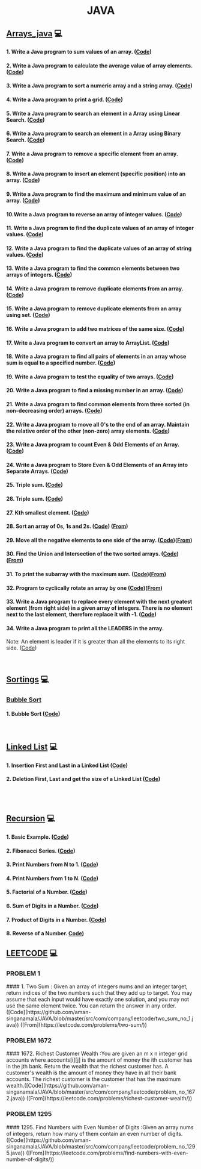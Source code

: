 <h1 align="center">JAVA</h1>  



<!-- ARRAYS JAVA ---------------------------------------------------------------------   -->


## [Arrays_java](https://github.com/aman-singanamala/JAVA/tree/master/src/com/company/arrays_java)  :computer:

#### 1. Write a Java program to sum values of an array. ([Code](https://github.com/aman-singanamala/JAVA/blob/master/src/com/company/arrays_java/_1_sum_of_values_in_array.java))
#### 2. Write a Java program to calculate the average value of array elements. ([Code](https://github.com/aman-singanamala/JAVA/blob/master/src/com/company/arrays_java/_2_average_in_array.java))
#### 3. Write a Java program to sort a numeric array and a string array. ([Code](https://github.com/aman-singanamala/JAVA/blob/master/src/com/company/arrays_java/_3_sort_a_numeric_array.java))
#### 4. Write a Java program to print a grid. ([Code](https://github.com/aman-singanamala/JAVA/blob/master/src/com/company/arrays_java/_4_grid.java))
#### 5. Write a Java program to search an element in a Array using Linear Search. ([Code](https://github.com/aman-singanamala/JAVA/blob/master/src/com/company/arrays_java/_5_linear_search.java))
#### 6. Write a Java program to search an element in a Array using Binary Search. ([Code](https://github.com/aman-singanamala/JAVA/blob/master/src/com/company/arrays_java/_6_binary_search.java))
#### 7. Write a Java program to remove a specific element from an array. ([Code](https://github.com/aman-singanamala/JAVA/blob/master/src/com/company/arrays_java/_7_remove_element_at_given_index.java))
#### 8. Write a Java program to insert an element (specific position) into an array. ([Code](https://github.com/aman-singanamala/JAVA/blob/master/src/com/company/arrays_java/_8_insert_at_given_position.java))
#### 9. Write a Java program to find the maximum and minimum value of an array. ([Code](https://github.com/aman-singanamala/JAVA/blob/master/src/com/company/arrays_java/_9_min_max_inarray.java))
#### 10.Write a Java program to reverse an array of integer values. ([Code](https://github.com/aman-singanamala/JAVA/blob/master/src/com/company/arrays_java/_10_reverse_array.java))
#### 11. Write a Java program to find the duplicate values of an array of integer values. ([Code](https://github.com/aman-singanamala/JAVA/blob/master/src/com/company/arrays_java/_11_duplicates_of_integers_in_array.java))
#### 12. Write a Java program to find the duplicate values of an array of string values. ([Code](https://github.com/aman-singanamala/JAVA/blob/master/src/com/company/arrays_java/_12_duplicates_of_strings_in_array.java))
#### 13. Write a Java program to find the common elements between two arrays of integers. ([Code](https://github.com/aman-singanamala/JAVA/blob/master/src/com/company/arrays_java/_13_common_elements_in_twoarrays.java))
#### 14. Write a Java program to remove duplicate elements from an array. ([Code](https://github.com/aman-singanamala/JAVA/blob/master/src/com/company/arrays_java/_14_remove_duplicates.java))
#### 15. Write a Java program to remove duplicate elements from an array using set. ([Code](https://github.com/aman-singanamala/JAVA/blob/master/src/com/company/arrays_java/_15_remove_duplicates_using_set.java))
#### 16. Write a Java program to add two matrices of the same size. ([Code](https://github.com/aman-singanamala/JAVA/blob/master/src/com/company/arrays_java/_16_add_two_matrices.java))
#### 17. Write a Java program to convert an array to ArrayList. ([Code](https://github.com/aman-singanamala/JAVA/blob/master/src/com/company/arrays_java/_17_convert_array_to_arraylist.java))
#### 18. Write a Java program to find all pairs of elements in an array whose sum is equal to a specified number. ([Code](https://github.com/aman-singanamala/JAVA/blob/master/src/com/company/arrays_java/_18_sumpair.java))
#### 19. Write a Java program to test the equality of two arrays. ([Code](https://github.com/aman-singanamala/JAVA/blob/master/src/com/company/arrays_java/_19_equality_of_arrays.java))
#### 20. Write a Java program to find a missing number in an array. ([Code](https://github.com/aman-singanamala/JAVA/blob/master/src/com/company/arrays_java/_20_missing_natural_number.java))
#### 21. Write a Java program to find common elements from three sorted (in non-decreasing order) arrays. ([Code](https://github.com/aman-singanamala/JAVA/blob/master/src/com/company/arrays_java/_21_common_elements_in_3sorted_arrays.java))
#### 22. Write a Java program to move all 0's to the end of an array. Maintain the relative order of the other (non-zero) array elements. ([Code](https://github.com/aman-singanamala/JAVA/blob/master/src/com/company/arrays_java/_22_move_zeros_to_end.java))
#### 23. Write a Java program to count Even & Odd Elements of an Array. ([Code](https://github.com/aman-singanamala/JAVA/blob/master/src/com/company/arrays_java/_23_even_odd_nums_inarray.java))
#### 24. Write a Java program to Store Even & Odd Elements of an Array into Separate Arrays. ([Code](https://github.com/aman-singanamala/JAVA/blob/master/src/com/company/arrays_java/_24_separate_even_odd_array.java)) 
#### 25. Triple sum. ([Code](https://github.com/aman-singanamala/JAVA/blob/master/src/com/company/arrays_java/_25_triple_sum.java))
#### 26. Triple sum. ([Code](https://github.com/aman-singanamala/JAVA/blob/master/src/com/company/arrays_java/_26_triple_sum.java))
#### 27. Kth smallest element. ([Code](https://github.com/aman-singanamala/JAVA/blob/master/src/com/company/arrays_java/_27_kth_smallest_element.java))
#### 28. Sort an array of 0s, 1s and 2s. ([Code](https://github.com/aman-singanamala/JAVA/blob/master/src/com/company/arrays_java/_28_sort_0s_1s_2s.java)) ([From](https://practice.geeksforgeeks.org/problems/sort-an-array-of-0s-1s-and-2s4231/1))
#### 29. Move all the negative elements to one side of the array. ([Code](https://github.com/aman-singanamala/JAVA/blob/master/src/com/company/arrays_java/_29_move_numbers.java))([From](https://practice.geeksforgeeks.org/problems/move-all-negative-elements-to-end1813/1))
#### 30. Find the Union and Intersection of the two sorted arrays. ([Code](https://github.com/aman-singanamala/JAVA/blob/master/src/com/company/arrays_java/_30_union_of_arrays.java))([From](https://practice.geeksforgeeks.org/problems/union-of-two-arrays3538/1))
#### 31. To print the subarray with the maximum sum. ([Code](https://github.com/aman-singanamala/JAVA/blob/master/src/com/company/arrays_java/_31_largest_sum.java))([From](https://practice.geeksforgeeks.org/problems/kadanes-algorithm-1587115620/1))
#### 32. Program to cyclically rotate an array by one ([Code](https://github.com/aman-singanamala/JAVA/blob/master/src/com/company/arrays_java/_32_rotation_of_array.java))([From](https://practice.geeksforgeeks.org/problems/cyclically-rotate-an-array-by-one2614/1))
#### 33. Write a Java program to replace every element with the next greatest element (from right side) in a given array of integers. There is no element next to the last element, therefore replace it with -1. ([Code](https://github.com/aman-singanamala/JAVA/blob/master/src/com/company/arrays_java/_33_replace_elements_naive_method.java))
#### 34. Write a Java program to print all the LEADERS in the array.
Note: An element is leader if it is greater than all the elements to its right side. ([Code](https://github.com/aman-singanamala/JAVA/blob/master/src/com/company/arrays_java/_34_greater_to_right.java))



<br> 






<!--  --SORTINGS ---------------------------------------------------------------------   -->

## [Sortings](https://github.com/aman-singanamala/JAVA/tree/master/src/com/company/sortings) :computer:

### [Bubble Sort](https://github.com/aman-singanamala/JAVA/tree/master/src/com/company/sortings/bubble_sort)
#### 1. Bubble Sort ([Code](https://github.com/aman-singanamala/JAVA/blob/master/src/com/company/sortings/bubble_sort/sort.java))



<br>
<!-- Linked List ---------------------------------------------------------------------   -->


## [Linked List](https://github.com/aman-singanamala/JAVA/tree/master/src/com/company/LinkedList) :computer:
#### 1. Insertion First and Last in a Linked List ([Code](https://github.com/aman-singanamala/JAVA/blob/master/src/com/company/LinkedList/LL.java))
#### 2. Deletion First, Last and get the size of a Linked List ([Code](https://github.com/aman-singanamala/JAVA/blob/master/src/com/company/LinkedList/LL2.java))

<br>
<br>
<!-- recursion ---------------------------------------------------------------------   -->

## [Recursion](https://github.com/aman-singanamala/JAVA/tree/master/src/com/company/recursion) :computer:
#### 1. Basic Example. ([Code](https://github.com/aman-singanamala/JAVA/blob/master/src/com/company/recursion/_1_basic.java))
#### 2. Fibonacci Series. ([Code](https://github.com/aman-singanamala/JAVA/blob/master/src/com/company/recursion/_2_fibonacci_number_nth.java))
#### 3. Print Numbers from N to 1. ([Code](https://github.com/aman-singanamala/JAVA/blob/master/src/com/company/recursion/_3_print_N_to_1.java))
#### 4. Print Numbers from 1 to N. ([Code](https://github.com/aman-singanamala/JAVA/blob/master/src/com/company/recursion/_4_print_1_to_N.java))
#### 5. Factorial of a Number. ([Code](https://github.com/aman-singanamala/JAVA/blob/master/src/com/company/recursion/_5_factorial_of_anumber.java))
#### 6. Sum of Digits in a Number. ([Code](https://github.com/aman-singanamala/JAVA/blob/master/src/com/company/recursion/_6_sum_of_digits.java))
#### 7. Product of Digits in a Number. ([Code](https://github.com/aman-singanamala/JAVA/blob/master/src/com/company/recursion/_7_product_of_digits.java))
#### 8. Reverse of a Number.  [Code](https://github.com/aman-singanamala/JAVA/blob/master/src/com/company/recursion/_8_reverse_a_number.java))

<!-- okok -->


## [LEETCODE](https://github.com/aman-singanamala/JAVA/tree/master/src/com/company/leetcode) :computer:

<h3>PROBLEM 1</h3>  
#### 1. Two Sum  : Given an array of integers nums and an integer target, return indices of the two numbers such that they add up to target. You may assume that each input would have exactly one solution, and you may not use the same element twice. You can return the answer in any order.  ([Code](https://github.com/aman-singanamala/JAVA/blob/master/src/com/company/leetcode/two_sum_no_1.java)) ([From](https://leetcode.com/problems/two-sum/))



<h3>PROBLEM 1672</h3>  
#### 1672. Richest Customer Wealth  :You are given an m x n integer grid accounts where accounts[i][j] is the amount of money the i​​​​​​​​​​​th​​​​ customer has in the j​​​​​​​​​​​th​​​​ bank. Return the wealth that the richest customer has. A customer's wealth is the amount of money they have in all their bank accounts. The richest customer is the customer that has the maximum wealth.([Code](https://github.com/aman-singanamala/JAVA/blob/master/src/com/company/leetcode/problem_no_1672.java)) ([From](https://leetcode.com/problems/richest-customer-wealth/))




<h3>PROBLEM 1295</h3>  
#### 1295. Find Numbers with Even Number of Digits  :Given an array nums of integers, return how many of them contain an even number of digits.([Code](https://github.com/aman-singanamala/JAVA/blob/master/src/com/company/leetcode/problem_no_1295.java)) ([From](https://leetcode.com/problems/find-numbers-with-even-number-of-digits/))

